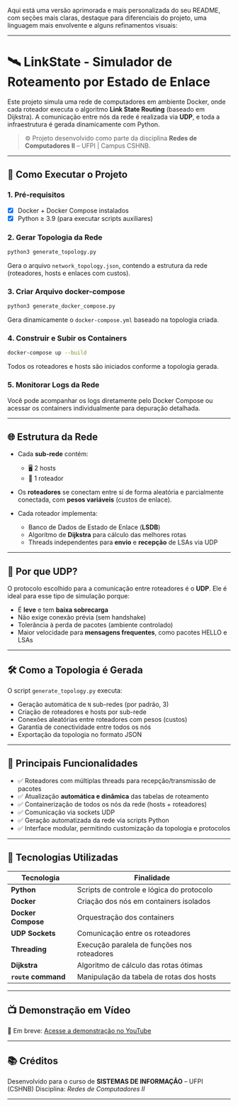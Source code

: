 Aqui está uma versão aprimorada e mais personalizada do seu README, com seções mais claras, destaque para diferenciais do projeto, uma linguagem mais envolvente e alguns refinamentos visuais:

---

# 🛰️ LinkState - Simulador de Roteamento por Estado de Enlace

Este projeto simula uma rede de computadores em ambiente Docker, onde cada roteador executa o algoritmo **Link State Routing** (baseado em Dijkstra). A comunicação entre nós da rede é realizada via **UDP**, e toda a infraestrutura é gerada dinamicamente com Python.

> ⚙️ Projeto desenvolvido como parte da disciplina **Redes de Computadores II** – UFPI | Campus CSHNB.

---

## 🚀 Como Executar o Projeto

### 1. Pré-requisitos

* [x] Docker + Docker Compose instalados
* [x] Python ≥ 3.9 (para executar scripts auxiliares)

### 2. Gerar Topologia da Rede

```bash
python3 generate_topology.py
```

Gera o arquivo `network_topology.json`, contendo a estrutura da rede (roteadores, hosts e enlaces com custos).

### 3. Criar Arquivo docker-compose

```bash
python3 generate_docker_compose.py
```

Gera dinamicamente o `docker-compose.yml` baseado na topologia criada.

### 4. Construir e Subir os Containers

```bash
docker-compose up --build
```

Todos os roteadores e hosts são iniciados conforme a topologia gerada.

### 5. Monitorar Logs da Rede

Você pode acompanhar os logs diretamente pelo Docker Compose ou acessar os containers individualmente para depuração detalhada.

---

## 🌐 Estrutura da Rede

* Cada **sub-rede** contém:

  * 🖥️ 2 hosts
  * 🔁 1 roteador

* Os **roteadores** se conectam entre si de forma aleatória e parcialmente conectada, com **pesos variáveis** (custos de enlace).

* Cada roteador implementa:

  * Banco de Dados de Estado de Enlace (**LSDB**)
  * Algoritmo de **Dijkstra** para cálculo das melhores rotas
  * Threads independentes para **envio** e **recepção** de LSAs via UDP

---

## 📡 Por que UDP?

O protocolo escolhido para a comunicação entre roteadores é o **UDP**. Ele é ideal para esse tipo de simulação porque:

* É **leve** e tem **baixa sobrecarga**
* Não exige conexão prévia (sem handshake)
* Tolerância à perda de pacotes (ambiente controlado)
* Maior velocidade para **mensagens frequentes**, como pacotes HELLO e LSAs

---

## 🛠️ Como a Topologia é Gerada

O script `generate_topology.py` executa:

* Geração automática de `N` sub-redes (por padrão, 3)
* Criação de roteadores e hosts por sub-rede
* Conexões aleatórias entre roteadores com pesos (custos)
* Garantia de conectividade entre todos os nós
* Exportação da topologia no formato JSON

---

## 🔧 Principais Funcionalidades

* ✅ Roteadores com múltiplas threads para recepção/transmissão de pacotes
* ✅ Atualização **automática e dinâmica** das tabelas de roteamento
* ✅ Containerização de todos os nós da rede (hosts + roteadores)
* ✅ Comunicação via sockets UDP
* ✅ Geração automatizada da rede via scripts Python
* ✅ Interface modular, permitindo customização da topologia e protocolos

---

## 🧰 Tecnologias Utilizadas

| Tecnologia          | Finalidade                                  |
| ------------------- | ------------------------------------------- |
| **Python**          | Scripts de controle e lógica do protocolo   |
| **Docker**          | Criação dos nós em containers isolados      |
| **Docker Compose**  | Orquestração dos containers                 |
| **UDP Sockets**     | Comunicação entre os roteadores             |
| **Threading**       | Execução paralela de funções nos roteadores |
| **Dijkstra**        | Algoritmo de cálculo das rotas ótimas       |
| **`route` command** | Manipulação da tabela de rotas dos hosts    |

---

## 📺 Demonstração em Vídeo

🎥 Em breve: [Acesse a demonstração no YouTube](#)

---

## 📚 Créditos

Desenvolvido para o curso de **SISTEMAS DE INFORMAÇÃO** – UFPI (CSHNB)
Disciplina: *Redes de Computadores II*

---
